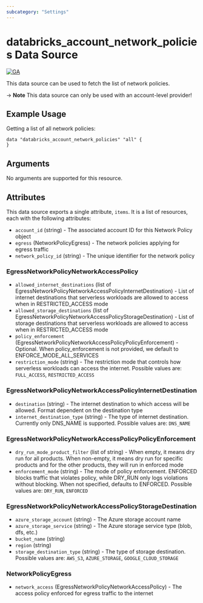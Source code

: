 ```yaml
---
subcategory: "Settings"
---
```

# databricks_account_network_policies Data Source
[![GA](https://img.shields.io/badge/Release_Stage-GA-green)](https://docs.databricks.com/aws/en/release-notes/release-types)

This data source can be used to fetch the list of network policies.

-> **Note** This data source can only be used with an account-level provider!

## Example Usage
Getting a list of all network policies:

```hcl
data "databricks_account_network_policies" "all" {
}
```

## Arguments
No arguments are supported for this resource.


## Attributes
This data source exports a single attribute, `items`. It is a list of resources, each with the following attributes:
* `account_id` (string) - The associated account ID for this Network Policy object
* `egress` (NetworkPolicyEgress) - The network policies applying for egress traffic
* `network_policy_id` (string) - The unique identifier for the network policy

### EgressNetworkPolicyNetworkAccessPolicy
* `allowed_internet_destinations` (list of EgressNetworkPolicyNetworkAccessPolicyInternetDestination) - List of internet destinations that serverless workloads are allowed to access when in RESTRICTED_ACCESS mode
* `allowed_storage_destinations` (list of EgressNetworkPolicyNetworkAccessPolicyStorageDestination) - List of storage destinations that serverless workloads are allowed to access when in RESTRICTED_ACCESS mode
* `policy_enforcement` (EgressNetworkPolicyNetworkAccessPolicyPolicyEnforcement) - Optional. When policy_enforcement is not provided, we default to ENFORCE_MODE_ALL_SERVICES
* `restriction_mode` (string) - The restriction mode that controls how serverless workloads can access the internet. Possible values are: `FULL_ACCESS`, `RESTRICTED_ACCESS`

### EgressNetworkPolicyNetworkAccessPolicyInternetDestination
* `destination` (string) - The internet destination to which access will be allowed. Format dependent on the destination type
* `internet_destination_type` (string) - The type of internet destination. Currently only DNS_NAME is supported. Possible values are: `DNS_NAME`

### EgressNetworkPolicyNetworkAccessPolicyPolicyEnforcement
* `dry_run_mode_product_filter` (list of string) - When empty, it means dry run for all products.
  When non-empty, it means dry run for specific products and for the other products, they will run in enforced mode
* `enforcement_mode` (string) - The mode of policy enforcement. ENFORCED blocks traffic that violates policy,
  while DRY_RUN only logs violations without blocking. When not specified,
  defaults to ENFORCED. Possible values are: `DRY_RUN`, `ENFORCED`

### EgressNetworkPolicyNetworkAccessPolicyStorageDestination
* `azure_storage_account` (string) - The Azure storage account name
* `azure_storage_service` (string) - The Azure storage service type (blob, dfs, etc.)
* `bucket_name` (string)
* `region` (string)
* `storage_destination_type` (string) - The type of storage destination. Possible values are: `AWS_S3`, `AZURE_STORAGE`, `GOOGLE_CLOUD_STORAGE`

### NetworkPolicyEgress
* `network_access` (EgressNetworkPolicyNetworkAccessPolicy) - The access policy enforced for egress traffic to the internet